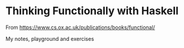 # Thinking Functionally with Haskell

From https://www.cs.ox.ac.uk/publications/books/functional/

My notes, playground and exercises
